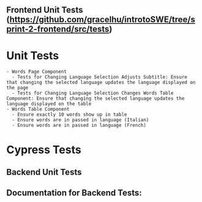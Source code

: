 ## Frontend Unit Tests (https://github.com/gracelhu/introtoSWE/tree/sprint-2-frontend/src/tests)
  # Unit Tests 
    - Words Page Component
      - Tests for Changing Language Selection Adjusts Subtitle: Ensure that changing the selected language updates the language displayed on the page
      - Tests for Changing Language Selection Changes Words Table Component: Ensure that changing the selected language updates the language displayed on the table
    - Words Table Component
      - Ensure exactly 10 words show up in table
      - Ensure words are in passed in language (Italian)
      - Ensure words are in passed in language (French)
  # Cypress Tests
  
## Backend Unit Tests

## Documentation for Backend Tests: 
